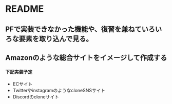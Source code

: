# README
## PFで実装できなかった機能や、復習を兼ねていろいろな要素を取り込んで見る。
## Amazonのような総合サイトをイメージして作成する
#### 下記実装予定
- ECサイト
- TwitterやinstagramのようなcloneSNSサイト
- Discordのcloneサイト
